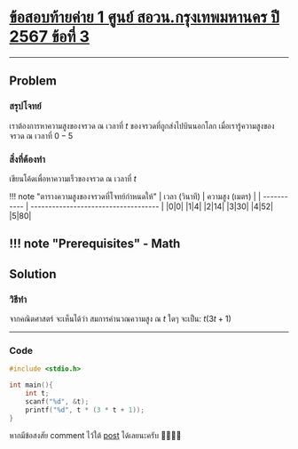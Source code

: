 # [ข้อสอบท้ายค่าย 1 ศูนย์ สอวน.กรุงเทพมหานคร ปี 2567 ข้อที่ 3](https://grader.gchan.moe/problemset/c1_bkk67_3)
---
## Problem
### สรุปโจทย์
เราต้องการหาความสูงของจรวด ณ เวลาที่ $t$ ของจรวดที่ถูกส่งไปบินนอกโลก เมื่อเรารู้ความสูงของจรวด ณ เวลาที่ $0-5$

### สิ่งที่ต้องทำ
เขียนโค้ดเพื่อหาความเร็วของจรวด ณ เวลาที่ $t$

!!! note "ตารางความสูงของจรวดที่โจทย์กำหนดให้"
    | เวลา (วินาที)      | ความสูง (เมตร)                          |
    | ----------- | ------------------------------------ |
    |0|0|
    |1|4|
    |2|14|
    |3|30|
    |4|52|
    |5|80|

!!! note "Prerequisites"
    - Math
---
## Solution
### วิธีทำ
จากคณิตศาสตร์ จะเห็นได้ว่า สมการคำนวณความสูง ณ $t$ ใดๆ จะเป็น:
$t(3t+1)$

---
### Code

```cpp title="astronaut.c"
#include <stdio.h>

int main(){
    int t; 
    scanf("%d", &t);
    printf("%d", t * (3 * t + 1));
}
```

หากมีข้อสงสัย comment ไว้ใต้ [post](https://web.facebook.com/share/p/1BF9b2z7V9/) ได้เลยนะครับ 🙇‍♂️🙇‍♂️  